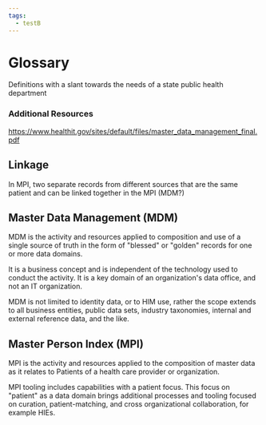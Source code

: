 ```yaml
---
tags:
  - testB
---
```


# Glossary
Definitions with a slant towards the needs of a state public health department

### Additional Resources
https://www.healthit.gov/sites/default/files/master_data_management_final.pdf

## Linkage
In MPI, two separate records from different sources that are the same patient and can be linked together in the MPI (MDM?)


## Master Data Management (MDM)
MDM is the activity and resources applied to composition and use of a single source of truth in the form of "blessed" or "golden" records for one or more data domains.

It is a business concept and is independent of the technology used to conduct the activity. It is a key domain of an organization's data office, and not an IT organization.

MDM is not limited to identity data, or to HIM use, rather the scope extends to all business entities, public data sets, industry taxonomies, internal and external reference data, and the like.


## Master Person Index (MPI)
MPI is the activity and resources applied to the composition of master data as it relates to Patients of a health care provider or organization. 

MPI tooling includes capabilities with a patient focus. This focus on "patient" as a data domain brings additional processes and tooling focused on curation, patient-matching, and cross organizational collaboration, for example HIEs.




